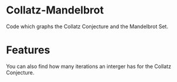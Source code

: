 # Collatz-Mandelbrot
Code which graphs the Collatz Conjecture and the Mandelbrot Set.
# Features
You can also find how many iterations an interger has for the Collatz Conjecture.

